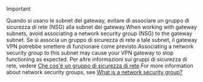 > [!IMPORTANT]
> <span data-ttu-id="e3691-101">Quando si usano le subnet del gateway, evitare di associare un gruppo di sicurezza di rete (NSG) alla subnet del gateway.</span><span class="sxs-lookup"><span data-stu-id="e3691-101">When working with gateway subnets, avoid associating a network security group (NSG) to the gateway subnet.</span></span> <span data-ttu-id="e3691-102">Se si associa un gruppo di sicurezza di rete a tale subnet, il gateway VPN potrebbe smettere di funzionare come previsto.</span><span class="sxs-lookup"><span data-stu-id="e3691-102">Associating a network security group to this subnet may cause your VPN gateway to stop functioning as expected.</span></span> <span data-ttu-id="e3691-103">Per altre informazioni sui gruppi di sicurezza di rete, vedere [Che cos'è un gruppo di sicurezza di rete](../articles/virtual-network/virtual-networks-nsg.md).</span><span class="sxs-lookup"><span data-stu-id="e3691-103">For more information about network security groups, see [What is a network security group?](../articles/virtual-network/virtual-networks-nsg.md)</span></span>
> 
> 

